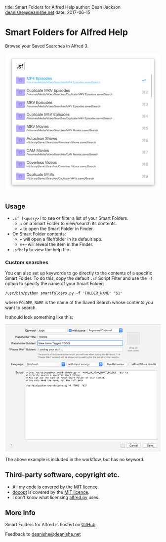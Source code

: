title: Smart Folders for Alfred Help
author: Dean Jackson <deanishe@deanishe.net>
date: 2017-06-15


Smart Folders for Alfred Help
=============================

Browse your Saved Searches in Alfred 3.

![](screenshot-1.png "Alfred Smart Folders")


Usage
-----

- `.sf [<query>]` to see or filter a list of your Smart Folders.
    - `⇥` on a Smart Folder to view/search its contents.
    - `↩` to open the Smart Folder in Finder.
- On Smart Folder contents:
    - `↩` will open a file/folder in its default app.
    - `⌘+↩` will reveal the item in the Finder.
- `.sfhelp` to view the help file.


### Custom searches ###

You can also set up keywords to go directly to the contents of a specific Smart Folder. To do this, copy the default `.sf` Script Filter and use the `-f` option to specify the name of your Smart Folder:

    /usr/bin/python smartfolders.py -f 'FOLDER_NAME' "$1"

where `FOLDER_NAME` is the name of the Saved Search whose contents you want to search.

It should look something like this:

![](screenshot-config.png "Example custom search")

The above example is included in the workflow, but has no keyword.


Third-party software, copyright etc.
------------------------------------

* All my code is covered by the [MIT licence](http://opensource.org/licenses/MIT).
* [docopt](http://docopt.org/) is covered by the [MIT licence](http://opensource.org/licenses/MIT).
* I don't know what licensing [alfred.py](https://github.com/nikipore/alfred-python) uses.


More Info
---------

Smart Folders for Alfred is hosted on [GitHub](https://github.com/deanishe/alfred-smartfolders).

Feedback to <deanishe@deanishe.net>

